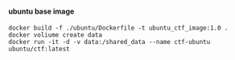 
#### ubuntu base image

```
docker build -f ./ubuntu/Dockerfile -t ubuntu_ctf_image:1.0 .
docker voliume create data
docker run -it -d -v data:/shared_data --name ctf-ubuntu ubuntu/ctf:latest
```
